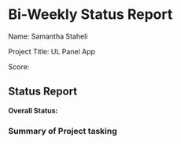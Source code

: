 # Bi-Weekly Status Report      

Name: Samantha Staheli

Project Title: UL Panel App 

Score: 

## Status Report
**Overall Status:**
### Summary of Project tasking
